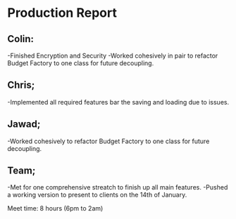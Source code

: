 Production Report
=================================

Colin:
------
-Finished Encryption and Security
-Worked cohesively in pair to refactor Budget Factory to one class for future decoupling.

Chris;
------
-Implemented all required features bar the saving and loading due to issues.

Jawad;
------
-Worked cohesively to refactor Budget Factory to one class for future decoupling.

Team;
-----
-Met for one comprehensive streatch to finish up all main features.
-Pushed a working version to present to clients on the 14th of January.

Meet time: 8 hours (6pm to 2am)